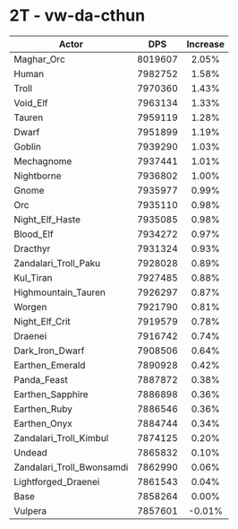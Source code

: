 # 2T - vw-da-cthun
| Actor | DPS | Increase |
|---|:---:|:---:|
|Maghar_Orc|8019607|2.05%|
|Human|7982752|1.58%|
|Troll|7970360|1.43%|
|Void_Elf|7963134|1.33%|
|Tauren|7959119|1.28%|
|Dwarf|7951899|1.19%|
|Goblin|7939290|1.03%|
|Mechagnome|7937441|1.01%|
|Nightborne|7936802|1.00%|
|Gnome|7935977|0.99%|
|Orc|7935110|0.98%|
|Night_Elf_Haste|7935085|0.98%|
|Blood_Elf|7934272|0.97%|
|Dracthyr|7931324|0.93%|
|Zandalari_Troll_Paku|7928028|0.89%|
|Kul_Tiran|7927485|0.88%|
|Highmountain_Tauren|7926297|0.87%|
|Worgen|7921790|0.81%|
|Night_Elf_Crit|7919579|0.78%|
|Draenei|7916742|0.74%|
|Dark_Iron_Dwarf|7908506|0.64%|
|Earthen_Emerald|7890928|0.42%|
|Panda_Feast|7887872|0.38%|
|Earthen_Sapphire|7886898|0.36%|
|Earthen_Ruby|7886546|0.36%|
|Earthen_Onyx|7884744|0.34%|
|Zandalari_Troll_Kimbul|7874125|0.20%|
|Undead|7865832|0.10%|
|Zandalari_Troll_Bwonsamdi|7862990|0.06%|
|Lightforged_Draenei|7861543|0.04%|
|Base|7858264|0.00%|
|Vulpera|7857601|-0.01%|
